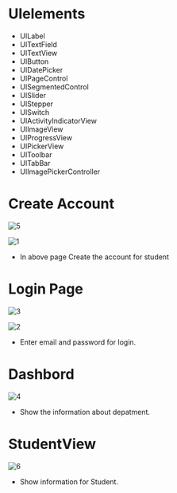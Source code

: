 # UIelements
* UILabel
* UITextField
* UITextView
* UIButton
* UIDatePicker
* UIPageControl
* UISegmentedControl
* UISlider
* UIStepper
* UISwitch
* UIActivityIndicatorView
* UIImageView
* UIProgressView
* UIPickerView
* UIToolbar
* UITabBar
* UIImagePickerController

# Create Account
![5](https://user-images.githubusercontent.com/83451130/122759756-eeab8b80-d2b7-11eb-8518-c6e7513c24e6.png)

![1](https://user-images.githubusercontent.com/83451130/122759869-13076800-d2b8-11eb-99c3-a903e3a12da1.png)

* In above page Create the account for student 

# Login Page
![3](https://user-images.githubusercontent.com/83451130/122760146-6a0d3d00-d2b8-11eb-8c4a-68c1ac6108ad.png)

![2](https://user-images.githubusercontent.com/83451130/122760164-709bb480-d2b8-11eb-97f7-67653ebb5b3d.png)

* Enter email and password for login.

# Dashbord

![4](https://user-images.githubusercontent.com/83451130/122760296-9628be00-d2b8-11eb-9a4c-1801de9e00bb.png)

* Show the information about depatment.

# StudentView

![6](https://user-images.githubusercontent.com/83451130/122760612-f0298380-d2b8-11eb-918e-b72b0cff27dd.png)

* Show information for Student.






